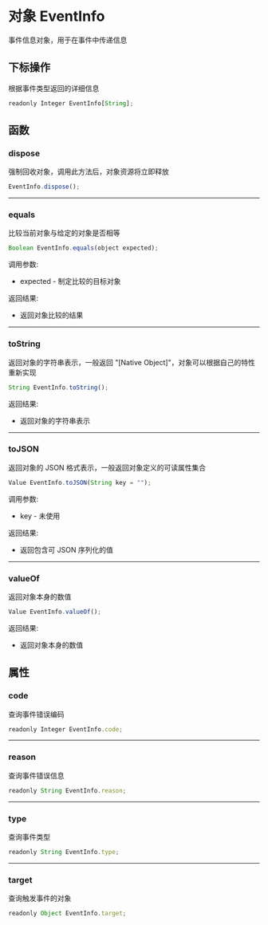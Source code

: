 # 对象 EventInfo
事件信息对象，用于在事件中传递信息

## 下标操作
        
根据事件类型返回的详细信息
```JavaScript
readonly Integer EventInfo[String];
```

## 函数
        
### dispose
强制回收对象，调用此方法后，对象资源将立即释放
```JavaScript
EventInfo.dispose();
```

--------------------------
### equals
比较当前对象与给定的对象是否相等
```JavaScript
Boolean EventInfo.equals(object expected);
```

调用参数:
* expected - 制定比较的目标对象

返回结果:
* 返回对象比较的结果

--------------------------
### toString
返回对象的字符串表示，一般返回 "[Native Object]"，对象可以根据自己的特性重新实现
```JavaScript
String EventInfo.toString();
```

返回结果:
* 返回对象的字符串表示

--------------------------
### toJSON
返回对象的 JSON 格式表示，一般返回对象定义的可读属性集合
```JavaScript
Value EventInfo.toJSON(String key = "");
```

调用参数:
* key - 未使用

返回结果:
* 返回包含可 JSON 序列化的值

--------------------------
### valueOf
返回对象本身的数值
```JavaScript
Value EventInfo.valueOf();
```

返回结果:
* 返回对象本身的数值

## 属性
        
### code
查询事件错误编码
```JavaScript
readonly Integer EventInfo.code;
```

--------------------------
### reason
查询事件错误信息
```JavaScript
readonly String EventInfo.reason;
```

--------------------------
### type
查询事件类型
```JavaScript
readonly String EventInfo.type;
```

--------------------------
### target
查询触发事件的对象
```JavaScript
readonly Object EventInfo.target;
```

